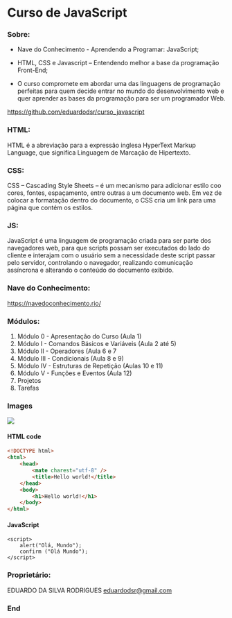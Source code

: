 # Curso de JavaScript

### Sobre:

- Nave do Conhecimento - Aprendendo a Programar: JavaScript;

- HTML, CSS e Javascript – Entendendo melhor a base da programação Front-End;

- O curso compromete em abordar uma das linguagens de programação perfeitas para quem decide entrar no mundo do desenvolvimento web e quer aprender as bases da programação para ser um programador Web.

<https://github.com/eduardodsr/curso_javascript>

### HTML:

HTML é a abreviação para a expressão inglesa HyperText Markup Language, que significa Linguagem de Marcação de Hipertexto.

### CSS:

CSS – Cascading Style Sheets – é um mecanismo para adicionar estilo coo cores, fontes, espaçamento, entre outras a um documento web. Em vez de colocar a formatação dentro do documento, o CSS cria um link para uma página que contém os estilos.

### JS:

JavaScript é uma linguagem de programação criada para ser parte dos navegadores web, para que scripts possam ser executados do lado do cliente e interajam com o usuário sem a necessidade deste script passar pelo servidor, controlando o navegador, realizando comunicação assíncrona e alterando o conteúdo do documento exibido.

### Nave do Conhecimento:

<https://navedoconhecimento.rio/>

### Módulos:
                
1. Módulo 0 - Apresentação do Curso (Aula 1)
2. Módulo I - Comandos Básicos e Variáveis (Aula 2 até 5)
3. Módulo II - Operadores (Aula 6 e 7
4. Módulo III - Condicionais (Aula 8 e 9)
5. Módulo IV - Estruturas de Repetição (Aulas 10 e 11)
6. Módulo V - Funções e Eventos (Aula 12)
7. Projetos
8. Tarefas

### Images

![](https://apexensino.com.br/wp-content/uploads/2017/11/html-css-javascript.jpg)

#### HTML code

```html
<!DOCTYPE html>
<html>
    <head>
        <mate charest="utf-8" />
        <title>Hello world!</title>
    </head>
    <body>
        <h1>Hello world!</h1>
    </body>
</html>
```

#### JavaScript

    <script>
        alert("Olá, Mundo");
        confirm ("Olá Mundo");
    </script>

### Proprietário:

EDUARDO DA SILVA RODRIGUES
eduardodsr@gmail.com

### End
